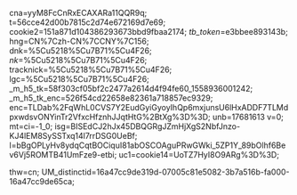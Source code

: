 cna=yyM8FcCnRxECAXARa11QQR9q; 
t=56cce42d00b7815c2d74e672169d7e69; 
cookie2=151a871d104386293673bbd9fbaa2174; 
_tb_token_=e3bbee893143b; 
hng=CN%7Czh-CN%7CCNY%7C156; 
dnk=%5Cu5218%5Cu7B71%5Cu4F26; 
_nk_=%5Cu5218%5Cu7B71%5Cu4F26; 
tracknick=%5Cu5218%5Cu7B71%5Cu4F26; 
lgc=%5Cu5218%5Cu7B71%5Cu4F26; 
_m_h5_tk=58f303cf05bf2c2477a2614d4f94fe60_1558936001242; 
_m_h5_tk_enc=526f54cd22658e82361a718857ec9329; 
enc=TLDab%2FqWhL0CVS7Y2EudGyiGyoyIhQp6mxjunsU6lHxADDF7TLMdpxwdsvONYinTr2VfxcHfznhJJqtHtG%2BtXg%3D%3D; 
unb=17681613
v=0; 
mt=ci=-1_0; 
isg=BISEdCJ2hJx45DBQGRgJZmHjXgS2NbfJnzo-KJ4lEM8SySSTxq14l7rrDSG0UeBf; 
l=bBgOPLyHv8ydqCqtBOCiquI81abOSCOAguPRwGWki_5ZP1Y_89bOlhf6Bev6Vj5ROMTB41UmFze9-etbi; 
uc1=cookie14=UoTZ7HyI8O9ARg%3D%3D; 



thw=cn; 
UM_distinctid=16a47cc9de319d-07005c81e5082-3b7a516b-fa000-16a47cc9de65ca; 








